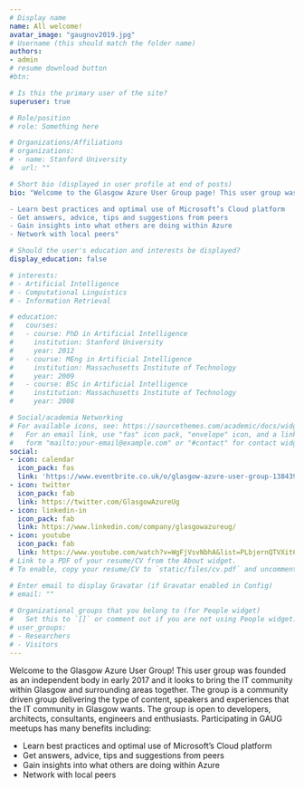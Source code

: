 ```yaml
---
# Display name
name: All welcome!
avatar_image: "gaugnov2019.jpg"
# Username (this should match the folder name)
authors:
- admin
# resume download button
#btn:

# Is this the primary user of the site?
superuser: true

# Role/position
# role: Something here

# Organizations/Affiliations
# organizations:
# - name: Stanford University
#  url: ""

# Short bio (displayed in user profile at end of posts)
bio: "Welcome to the Glasgow Azure User Group page! This user group was founded as an independent body in early 2017 and it looks to bring the IT community within Glasgow and surrounding areas together. The group is a community driven group delivering the type of content, speakers and experiences that the IT community in Glasgow wants. The group is open to developers, architects, consultants, engineers and enthusiasts. Participating in GAUG meetups has many benefits including:

- Learn best practices and optimal use of Microsoft’s Cloud platform
- Get answers, advice, tips and suggestions from peers
- Gain insights into what others are doing within Azure
- Network with local peers"

# Should the user's education and interests be displayed?
display_education: false

# interests:
# - Artificial Intelligence
# - Computational Linguistics
# - Information Retrieval

# education:
#   courses:
#   - course: PhD in Artificial Intelligence
#     institution: Stanford University
#     year: 2012
#   - course: MEng in Artificial Intelligence
#     institution: Massachusetts Institute of Technology
#     year: 2009
#   - course: BSc in Artificial Intelligence
#     institution: Massachusetts Institute of Technology
#     year: 2008

# Social/academia Networking
# For available icons, see: https://sourcethemes.com/academic/docs/widgets/#icons
#   For an email link, use "fas" icon pack, "envelope" icon, and a link in the
#   form "mailto:your-email@example.com" or "#contact" for contact widget.
social:
- icon: calendar
  icon_pack: fas
  link: 'https://www.eventbrite.co.uk/o/glasgow-azure-user-group-13843919802'  # For a direct email link, use "mailto:test@example.org".
- icon: twitter
  icon_pack: fab
  link: https://twitter.com/GlasgowAzureUg
- icon: linkedin-in
  icon_pack: fab
  link: https://www.linkedin.com/company/glasgowazureug/
- icon: youtube
  icon_pack: fab
  link: https://www.youtube.com/watch?v=WgFjVsvNbhA&list=PLbjernQTVXit6jd2Cb4Z4872eudxqAPJ8
# Link to a PDF of your resume/CV from the About widget.
# To enable, copy your resume/CV to `static/files/cv.pdf` and uncomment the lines below.  

# Enter email to display Gravatar (if Gravatar enabled in Config)
# email: ""
  
# Organizational groups that you belong to (for People widget)
#   Set this to `[]` or comment out if you are not using People widget.  
# user_groups:
# - Researchers
# - Visitors
---
```


Welcome to the Glasgow Azure User Group! This user group was founded as an independent body in early 2017 and it looks to bring the IT community within Glasgow and surrounding areas together. The group is a community driven group delivering the type of content, speakers and experiences that the IT community in Glasgow wants. The group is open to developers, architects, consultants, engineers and enthusiasts. Participating in GAUG meetups has many benefits including:

- Learn best practices and optimal use of Microsoft’s Cloud platform
- Get answers, advice, tips and suggestions from peers
- Gain insights into what others are doing within Azure
- Network with local peers